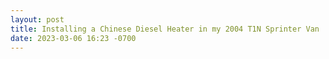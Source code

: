 ```yaml
---
layout: post
title: Installing a Chinese Diesel Heater in my 2004 T1N Sprinter Van
date: 2023-03-06 16:23 -0700
---
```

